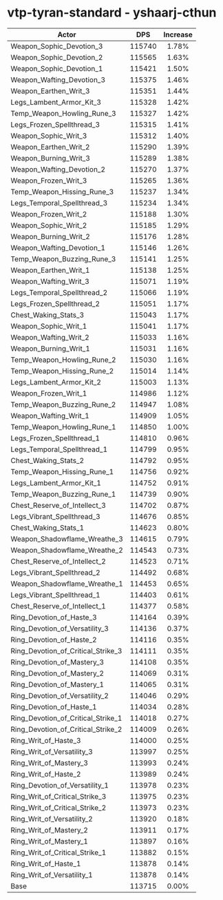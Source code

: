# vtp-tyran-standard - yshaarj-cthun
| Actor | DPS | Increase |
|---|:---:|:---:|
|Weapon_Sophic_Devotion_3|115740|1.78%|
|Weapon_Sophic_Devotion_2|115565|1.63%|
|Weapon_Sophic_Devotion_1|115421|1.50%|
|Weapon_Wafting_Devotion_3|115375|1.46%|
|Weapon_Earthen_Writ_3|115351|1.44%|
|Legs_Lambent_Armor_Kit_3|115328|1.42%|
|Temp_Weapon_Howling_Rune_3|115327|1.42%|
|Legs_Frozen_Spellthread_3|115315|1.41%|
|Weapon_Sophic_Writ_3|115312|1.40%|
|Weapon_Earthen_Writ_2|115290|1.39%|
|Weapon_Burning_Writ_3|115289|1.38%|
|Weapon_Wafting_Devotion_2|115270|1.37%|
|Weapon_Frozen_Writ_3|115265|1.36%|
|Temp_Weapon_Hissing_Rune_3|115237|1.34%|
|Legs_Temporal_Spellthread_3|115234|1.34%|
|Weapon_Frozen_Writ_2|115188|1.30%|
|Weapon_Sophic_Writ_2|115185|1.29%|
|Weapon_Burning_Writ_2|115176|1.28%|
|Weapon_Wafting_Devotion_1|115146|1.26%|
|Temp_Weapon_Buzzing_Rune_3|115141|1.25%|
|Weapon_Earthen_Writ_1|115138|1.25%|
|Weapon_Wafting_Writ_3|115071|1.19%|
|Legs_Temporal_Spellthread_2|115066|1.19%|
|Legs_Frozen_Spellthread_2|115051|1.17%|
|Chest_Waking_Stats_3|115043|1.17%|
|Weapon_Sophic_Writ_1|115041|1.17%|
|Weapon_Wafting_Writ_2|115033|1.16%|
|Weapon_Burning_Writ_1|115031|1.16%|
|Temp_Weapon_Howling_Rune_2|115030|1.16%|
|Temp_Weapon_Hissing_Rune_2|115014|1.14%|
|Legs_Lambent_Armor_Kit_2|115003|1.13%|
|Weapon_Frozen_Writ_1|114986|1.12%|
|Temp_Weapon_Buzzing_Rune_2|114947|1.08%|
|Weapon_Wafting_Writ_1|114909|1.05%|
|Temp_Weapon_Howling_Rune_1|114850|1.00%|
|Legs_Frozen_Spellthread_1|114810|0.96%|
|Legs_Temporal_Spellthread_1|114799|0.95%|
|Chest_Waking_Stats_2|114792|0.95%|
|Temp_Weapon_Hissing_Rune_1|114756|0.92%|
|Legs_Lambent_Armor_Kit_1|114752|0.91%|
|Temp_Weapon_Buzzing_Rune_1|114739|0.90%|
|Chest_Reserve_of_Intellect_3|114702|0.87%|
|Legs_Vibrant_Spellthread_3|114676|0.85%|
|Chest_Waking_Stats_1|114623|0.80%|
|Weapon_Shadowflame_Wreathe_3|114615|0.79%|
|Weapon_Shadowflame_Wreathe_2|114543|0.73%|
|Chest_Reserve_of_Intellect_2|114523|0.71%|
|Legs_Vibrant_Spellthread_2|114492|0.68%|
|Weapon_Shadowflame_Wreathe_1|114453|0.65%|
|Legs_Vibrant_Spellthread_1|114403|0.61%|
|Chest_Reserve_of_Intellect_1|114377|0.58%|
|Ring_Devotion_of_Haste_3|114164|0.39%|
|Ring_Devotion_of_Versatility_3|114136|0.37%|
|Ring_Devotion_of_Haste_2|114116|0.35%|
|Ring_Devotion_of_Critical_Strike_3|114111|0.35%|
|Ring_Devotion_of_Mastery_3|114108|0.35%|
|Ring_Devotion_of_Mastery_2|114069|0.31%|
|Ring_Devotion_of_Mastery_1|114065|0.31%|
|Ring_Devotion_of_Versatility_2|114046|0.29%|
|Ring_Devotion_of_Haste_1|114034|0.28%|
|Ring_Devotion_of_Critical_Strike_1|114018|0.27%|
|Ring_Devotion_of_Critical_Strike_2|114009|0.26%|
|Ring_Writ_of_Haste_3|114000|0.25%|
|Ring_Writ_of_Versatility_3|113997|0.25%|
|Ring_Writ_of_Mastery_3|113993|0.24%|
|Ring_Writ_of_Haste_2|113989|0.24%|
|Ring_Devotion_of_Versatility_1|113978|0.23%|
|Ring_Writ_of_Critical_Strike_3|113975|0.23%|
|Ring_Writ_of_Critical_Strike_2|113973|0.23%|
|Ring_Writ_of_Versatility_2|113920|0.18%|
|Ring_Writ_of_Mastery_2|113911|0.17%|
|Ring_Writ_of_Mastery_1|113897|0.16%|
|Ring_Writ_of_Critical_Strike_1|113882|0.15%|
|Ring_Writ_of_Haste_1|113878|0.14%|
|Ring_Writ_of_Versatility_1|113878|0.14%|
|Base|113715|0.00%|
